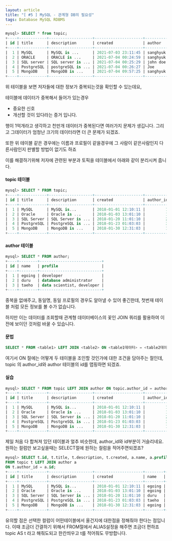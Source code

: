 ```yaml
---
layout: article
title: "[ #5 ] MySQL - 관계형 DB의 필요성"
tags: Database MySQL RDBMS
---
```


~~~sql
mysql> SELECT * from topic;
+----+------------+-------------------+---------------------+----------+---------------------------+
| id | title      | description       | created             | author   | profile                   |
+----+------------+-------------------+---------------------+----------+---------------------------+
|  1 | MySQL      | MySQL is ...      | 2021-07-03 23:11:45 | sanghyuk | developer                 |
|  2 | ORACLE     | ORACLE is ...     | 2021-07-04 00:24:59 | sanghyuk | developer                 |
|  3 | SQL server | SQL server is ... | 2021-07-04 00:25:29 | john doe | database administrator    |
|  4 | PostgreSQL | postgreSQL is ... | 2021-07-04 00:26:27 | Joe      | data scientist, developer |
|  5 | MongoDB    | MongoDB is ...    | 2021-07-04 09:57:25 | sanghyuk | developer                 |
+----+------------+-------------------+---------------------+----------+---------------------------+
~~~

위 테이블을 보면 저자들에 대한 정보가 중복되는것을 확인할 수 있는데요,

테이블에 데이터가 중복해서 들어가 있는경우

- 중요한 신호
- 개선할 것이 있다라는 증거
입니다.


행이 1억개라고 생각하고 천만개 데이터가 중복된다면 여러가지 문제가 생깁니다. 그리고 그데이터가 엄청난 크기의 데이터라면 더 큰 문제가 되겠죠.

또한 위 테이블 같은 경우에는 이름과 프로필이 같을경우에 그 사람이 같은사람인지 다른사람인지 판별할 방법이 없기도 하죠

이를 해결하기위해 저자에 관련된 부분과 토픽을 테이블에서 아래와 같이 분리시켜 줍니다. 

#### topic 테이블
~~~sql
mysql> SELECT * FROM topic;
+----+------------+-------------------+---------------------+-----------+
| id | title      | description       | created             | author_id |
+----+------------+-------------------+---------------------+-----------+
|  1 | MySQL      | MySQL is...       | 2018-01-01 12:10:11 |         1 |
|  2 | Oracle     | Oracle is ...     | 2018-01-03 13:01:10 |         1 |
|  3 | SQL Server | SQL Server is ... | 2018-01-20 11:01:10 |         2 |
|  4 | PostgreSQL | PostgreSQL is ... | 2018-01-23 01:03:03 |         3 |
|  5 | MongoDB    | MongoDB is ...    | 2018-01-30 12:31:03 |         1 |
+----+------------+-------------------+---------------------+-----------+
~~~

#### author 테이블
~~~sql
mysql> SELECT * FROM author;
+----+--------+---------------------------+
| id | name   | profile                   |
+----+--------+---------------------------+
|  1 | egoing | developer                 |
|  2 | duru   | database administrator    |
|  3 | taeho  | data scientist, developer |
+----+--------+---------------------------+
~~~

중복을 없애주고, 동일명, 동일 프로필의 경우도 알아낼 수 있어 좋긴한데, 
첫번재 테이블 처럼 모든 정보를 볼 수가 없습니다.


하지만 이는 데이터를 조회할때 관계형 데이터베이스의 꽃인 JOIN 쿼리를 활용하여 이전에 보이던 것처럼 바꿀 수 있습니다.

#### 문법
~~~sql
SELECT * FROM <table1> LEFT JOIN <table2> ON <table1데이터> = <table2데이터>;
~~~

여기서 ON 절에는 어떻게 두 테이블을 조인할 것인가에 대한 조건을 담아주는 절인데, topic 의 author_id와 author 테이블의 id를 맵핑하면 되겠죠.


#### 실습
~~~sql
mysql> SELECT * FROM topic LEFT JOIN author ON topic.author_id = author.id;
+----+------------+-------------------+---------------------+-----------+------+--------+---------------------------+
| id | title      | description       | created             | author_id | id   | name   | profile                   |
+----+------------+-------------------+---------------------+-----------+------+--------+---------------------------+
|  1 | MySQL      | MySQL is...       | 2018-01-01 12:10:11 |         1 |    1 | egoing | developer                 |
|  2 | Oracle     | Oracle is ...     | 2018-01-03 13:01:10 |         1 |    1 | egoing | developer                 |
|  3 | SQL Server | SQL Server is ... | 2018-01-20 11:01:10 |         2 |    2 | duru   | database administrator    |
|  4 | PostgreSQL | PostgreSQL is ... | 2018-01-23 01:03:03 |         3 |    3 | taeho  | data scientist, developer |
|  5 | MongoDB    | MongoDB is ...    | 2018-01-30 12:31:03 |         1 |    1 | egoing | developer                 |
+----+------------+-------------------+---------------------+-----------+------+--------+---------------------------+
~~~

제일 처음 다 합쳐져 있던 테이블과 얼추 비슷한데, author_id와 id부분이 거슬리네요.
원하는 컬럼만 보고싶을때는 SELECT절에 원하는 컬럼을 적어주면되겠죠?

~~~sql
mysql> SELECT t.id, t.title, t.description, t.created, a.name, a.profile 
FROM topic t LEFT JOIN author a 
ON t.author_id = a.id;
+----+------------+-------------------+---------------------+--------+---------------------------+
| id | title      | description       | created             | name   | profile                   |
+----+------------+-------------------+---------------------+--------+---------------------------+
|  1 | MySQL      | MySQL is...       | 2018-01-01 12:10:11 | egoing | developer                 |
|  2 | Oracle     | Oracle is ...     | 2018-01-03 13:01:10 | egoing | developer                 |
|  3 | SQL Server | SQL Server is ... | 2018-01-20 11:01:10 | duru   | database administrator    |
|  4 | PostgreSQL | PostgreSQL is ... | 2018-01-23 01:03:03 | taeho  | data scientist, developer |
|  5 | MongoDB    | MongoDB is ...    | 2018-01-30 12:31:03 | egoing | developer                 |
+----+------------+-------------------+---------------------+--------+---------------------------+
~~~

유의할 점은 선택한 컬럼이 어떤테이블에서 올건지에 대한점을 정해줘야 한다는 점입니다.
이때 조금더 간결하기 위해서 FROM절에서 ALIAS설정을 해주면 조금더 편하죠 topic AS t 라고 해줘도되고 한칸띄우고 t를 적어줘도 무방합니다.

